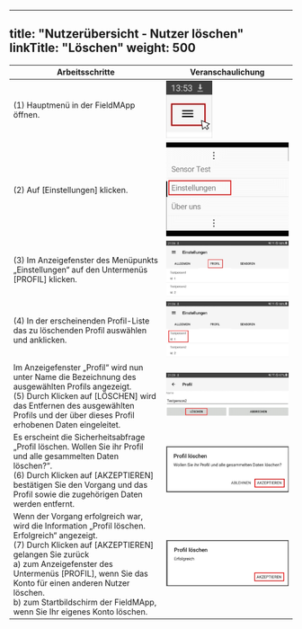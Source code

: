 
---
title: "Nutzerübersicht - Nutzer löschen"
linkTitle: "Löschen"
weight: 500
---

| Arbeitsschritte | Veranschaulichung |
| ------ | ----- |
| (1) Hauptmenü in der FieldMApp öffnen. | ![](/screenshots/fig/FirstSteps/de/FirstSteps_1_3_5_img_01_de.jpg) |
| (2) Auf [Einstellungen] klicken. | ![](/screenshots/fig/FirstSteps/de/FirstSteps_1_3_5_img_02_de.jpg) |
| (3) Im Anzeigefenster des Menüpunkts „Einstellungen“ auf den Untermenüs [PROFIL] klicken. | ![](/screenshots/fig/FirstSteps/de/FirstSteps_1_3_5_img_03_de.jpg) |
| (4) In der erscheinenden Profil-Liste das zu löschenden Profil auswählen und anklicken. | ![](/screenshots/fig/FirstSteps/de/FirstSteps_1_3_5_img_04_de.jpg) |
| Im Anzeigefenster „Profil“ wird nun unter Name die Bezeichnung des ausgewählten Profils angezeigt. <br> (5) Durch Klicken auf [LÖSCHEN] wird das Entfernen des ausgewählten Profils und der über dieses Profil erhobenen Daten eingeleitet.  | ![](/screenshots/fig/FirstSteps/de/FirstSteps_1_3_5_img_05_de.jpg) |
|  Es erscheint die Sicherheitsabfrage „Profil löschen. Wollen Sie ihr Profil und alle gesammelten Daten löschen?“. <br> (6) Durch Klicken auf [AKZEPTIEREN] bestätigen Sie den Vorgang und das Profil sowie die zugehörigen Daten werden entfernt.  | ![](/screenshots/fig/FirstSteps/de/FirstSteps_1_3_5_img_06_de.jpg) |
|  Wenn der Vorgang erfolgreich war, wird die Information „Profil löschen. Erfolgreich“ angezeigt. <br> (7) Durch Klicken auf [AKZEPTIEREN] gelangen Sie zurück <br> a) zum Anzeigefenster des Untermenüs [PROFIL], wenn Sie das Konto für einen anderen Nutzer löschen. <br> b) zum Startbildschirm der FieldMApp, wenn Sie Ihr eigenes Konto löschen. | ![](/screenshots/fig/FirstSteps/de/FirstSteps_1_3_5_img_07_de.jpg) |
